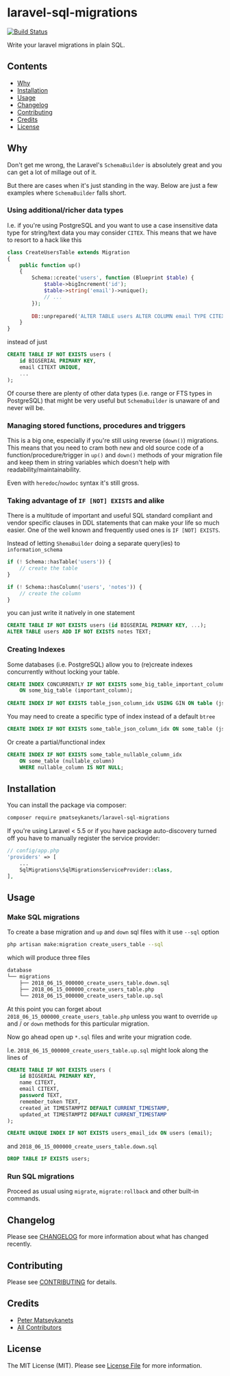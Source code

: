 # laravel-sql-migrations

[![Build Status](https://travis-ci.com/pmatseykanets/laravel-sql-migrations.svg?branch=master)](https://travis-ci.com/pmatseykanets/laravel-sql-migrations)

Write your laravel migrations in plain SQL.

## Contents

- [Why](#why)
- [Installation](#installation)
- [Usage](#usage)
- [Changelog](#changelog)
- [Contributing](#contributing)
- [Credits](#credits)
- [License](#license)

## Why

Don't get me wrong, the Laravel's `SchemaBuilder` is absolutely great and you can get a lot of millage out of it.

But there are cases when it's just standing in the way. Below are just a few examples where `SchemaBuilder` falls short.

### Using additional/richer data types
I.e. if you're using PostgreSQL and you want to use a case insensitive data type for string/text data you may consider `CITEX`. This means that we have to resort to a hack like this

```php
class CreateUsersTable extends Migration
{
    public function up()
    {
        Schema::create('users', function (Blueprint $table) {
            $table->bigIncrement('id');
            $table->string('email')->unique();
            // ...
        });
        
        DB::unprepared('ALTER TABLE users ALTER COLUMN email TYPE CITEXT');
    }
}
```
instead of just

```sql
CREATE TABLE IF NOT EXISTS users (
    id BIGSERIAL PRIMARY KEY,
    email CITEXT UNIQUE,
    ...
);
```
Of course there are plenty of other data types (i.e. range or FTS types in PostgreSQL) that might be very useful but `SchemaBuilder` is unaware of and never will be. 

### Managing stored functions, procedures and triggers

This is a big one, especially if you're still using reverse (`down()`) migrations. This means that you need to cram both new and old source code of a function/procedure/trigger in `up()` and `down()` methods of your migration file and keep them in string variables which doesn't help with readability/maintainability.

Even with `heredoc`/`nowdoc` syntax it's still gross.

### Taking advantage of `IF [NOT] EXISTS` and alike
There is a multitude of important and useful SQL standard compliant and vendor specific clauses in DDL statements that can make your life so much easier. One of the well known and frequently used ones is `IF [NOT] EXISTS`.
  
Instead of letting `ShemaBuilder` doing a separate query(ies) to `information_schema`
 
```php
if (! Schema::hasTable('users')) {
    // create the table
}

if (! Schema::hasColumn('users', 'notes')) {
    // create the column
}
```

you can just write it natively in one statement

```sql
CREATE TABLE IF NOT EXISTS users (id BIGSERIAL PRIMARY KEY, ...);
ALTER TABLE users ADD IF NOT EXISTS notes TEXT;
```

### Creating Indexes
Some databases (i.e. PostgreSQL) allow you to (re)create indexes concurrently without locking your table.

```sql
CREATE INDEX CONCURRENTLY IF NOT EXISTS some_big_table_important_column_id 
    ON some_big_table (important_column);
    
CREATE INDEX IF NOT EXISTS table_json_column_idx USING GIN ON table (json_column);
``` 

You may need to create a specific type of index instead of a default `btree`

```sql
CREATE INDEX IF NOT EXISTS some_table_json_column_idx ON some_table (json_column) USING GIN;
``` 

Or create a partial/functional index

```sql
CREATE INDEX IF NOT EXISTS some_table_nullable_column_idx 
    ON some_table (nullable_column) 
    WHERE nullable_column IS NOT NULL;
```

## Installation

You can install the package via composer:

```bash
composer require pmatseykanets/laravel-sql-migrations
```

If you're using Laravel < 5.5 or if you have package auto-discovery turned off you have to manually register the service provider:

```php
// config/app.php
'providers' => [
    ...
    SqlMigrations\SqlMigrationsServiceProvider::class,
],
```

## Usage

### Make SQL migrations

To create a base migration and `up` and `down` sql files with it use `--sql` option

```bash
php artisan make:migration create_users_table --sql
```

which will produce three files

```bash
database
└── migrations
    ├── 2018_06_15_000000_create_users_table.down.sql
    ├── 2018_06_15_000000_create_users_table.php
    └── 2018_06_15_000000_create_users_table.up.sql
```

At this point you can forget about `2018_06_15_000000_create_users_table.php` unless you want to override `up` and / or `down` methods for this particular migration.

Now go ahead open up `*.sql` files and write your migration code.

I.e. `2018_06_15_000000_create_users_table.up.sql` might look along the lines of

```sql
CREATE TABLE IF NOT EXISTS users (
    id BIGSERIAL PRIMARY KEY,
    name CITEXT,
    email CITEXT,
    password TEXT,
    remember_token TEXT,
    created_at TIMESTAMPTZ DEFAULT CURRENT_TIMESTAMP,
    updated_at TIMESTAMPTZ DEFAULT CURRENT_TIMESTAMP
);

CREATE UNIQUE INDEX IF NOT EXISTS users_email_idx ON users (email);
```

and `2018_06_15_000000_create_users_table.down.sql`

```sql
DROP TABLE IF EXISTS users;
```

### Run SQL migrations

Proceed as usual using `migrate`, `migrate:rollback` and other built-in commands.

## Changelog

Please see [CHANGELOG](CHANGELOG.md) for more information about what has changed recently.

## Contributing

Please see [CONTRIBUTING](CONTRIBUTING.md) for details.

## Credits

- [Peter Matseykanets](https://github.com/pmatseykanets)
- [All Contributors](../../contributors)

## License

The MIT License (MIT). Please see [License File](LICENSE.md) for more information.
